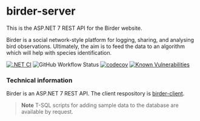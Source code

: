 # birder-server

This is the ASP.NET 7 REST API for the Birder website. 

Birder is a social network-style platform for logging, sharing, and analysing bird observations. Ultimately, the aim is to feed the data to an algorithm which will help with species identification. 

[![.NET CI](https://github.com/WinthorpeCross/birder-server/actions/workflows/dotnet.yml/badge.svg)](https://github.com/WinthorpeCross/birder-server/actions/workflows/dotnet.yml)
![GitHub Workflow Status](https://img.shields.io/github/actions/workflow/status/WinthorpeCross/birder-server/dotnet.yml)
[![codecov](https://codecov.io/gh/WinthorpeCross/birder-server/branch/master/graph/badge.svg?token=OCD78ZYJ6Y)](https://codecov.io/gh/WinthorpeCross/birder-server)
[![Known Vulnerabilities](https://snyk.io/test/github/WinthorpeCross/birder-server/badge.svg)](https://snyk.io/test/github/WinthorpeCross/birder-server)


### Technical information

Birder is an ASP.NET 7 REST API.
The client respository is [birder-client](https://github.com/WinthorpeCross/birder-server).

> **Note**
> T-SQL scripts for adding sample data to the database are available by request.
